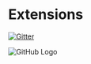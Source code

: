 # Extensions

[![Gitter](https://badges.gitter.im/Join%20Chat.svg)](https://gitter.im/ilkerhalil/Extensions?utm_source=badge&utm_medium=badge&utm_campaign=pr-badge&utm_content=badge)

![GitHub Logo](https://ci.appveyor.com/api/projects/status/github/ilkerhalil/Extensions?branch=master&svg=true)
